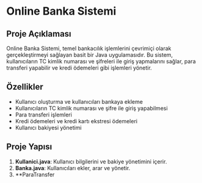 # Online Banka Sistemi

## Proje Açıklaması
Online Banka Sistemi, temel bankacılık işlemlerini çevrimiçi olarak gerçekleştirmeyi sağlayan basit bir Java uygulamasıdır. Bu sistem, kullanıcıların TC kimlik numarası ve şifreleri ile giriş yapmalarını sağlar, para transferi yapabilir ve kredi ödemeleri gibi işlemleri yönetir.

## Özellikler
- Kullanıcı oluşturma ve kullanıcıları bankaya ekleme
- Kullanıcıların TC kimlik numarası ve şifre ile giriş yapabilmesi
- Para transferi işlemleri
- Kredi ödemeleri ve kredi kartı ekstresi ödemeleri
- Kullanıcı bakiyesi yönetimi


## Proje Yapısı
1. **Kullanici.java**: Kullanıcı bilgilerini ve bakiye yönetimini içerir.
2. **Banka.java**: Kullanıcıları ekler, arar ve yönetir.
3. **ParaTransfer
